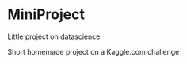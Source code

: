 MiniProject
===========

Little project on datascience

Short homemade project on a Kaggle.com challenge
